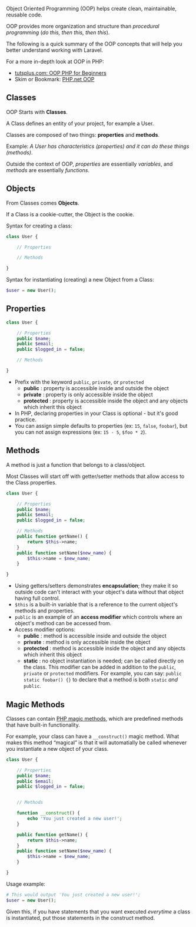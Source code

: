 Object Oriented Programming (OOP) helps create clean, maintainable, reusable code.

OOP provides more organization and structure than *procedural programming* (*do this, then this, then this*).

The following is a quick summary of the OOP concepts that will help you better understand working with Laravel.

For a more in-depth look at OOP in PHP:

* [tutsplus.com: OOP PHP for Beginners](http://net.tutsplus.com/tutorials/php/object-oriented-php-for-beginners/)
* Skim or Bookmark: [PHP.net OOP](http://www.php.net/manual/en/language.oop5.php)





## Classes
OOP Starts with **Classes**.

A Class defines an entity of your project, for example a User.

Classes are composed of two things: **properties** and **methods**.

Example: *A User has characteristics (properties) and it can do these things (methods)*.

Outside the context of OOP, *properties* are essentially *variables*, and *methods* are essentially *functions*.





## Objects
From Classes comes **Objects**.

If a Class is a cookie-cutter, the Object is the cookie.

Syntax for creating a class:

```php
class User {

	// Properties

	// Methods

}
```

Syntax for instantiating (creating) a new Object from a Class:

```php
$user = new User();
```


## Properties

```php
class User {

	// Properties
	public $name;
	public $email;
	public $logged_in = false;

	// Methods

}
```

+ Prefix with the keyword `public`, `private`, or `protected`
	+ **public** : property is accessible inside and outside the object
	+ **private** : property is only accessible inside the object
	+ **protected** : property is accessible inside the object and any objects which inherit this object
+ In PHP, declaring properties in your Class is optional - but it's good practice.
+ You can assign simple defaults to properties (ex: `15`, `false`, `foobar`), but you can not assign expressions (ex: `15 - 5`, `$foo * 2`).




## Methods

A method is just a function that belongs to a class/object.

Most Classes will start off with getter/setter methods that allow access to the Class properties.

```php
class User {

	// Properties
	public $name;
	public $email;
	public $logged_in = false;

	// Methods
	public function getName() {
		return $this->name;
	}
	public function setName($new_name) {
		$this->name = $new_name;
	}

}
```

+ Using getters/setters demonstrates **encapsulation**; they make it so outside code can't interact with your object's data without that object having full control.
+ `$this` is a built-in variable that is a reference to the current object's methods and properties.
+ `public` is an example of an **access modifier** which controls where an object's method can be accessed from.
+ Access modifier options:
	 + **public** : method is accessible inside and outside the object
	 + **private** : method is only accessible inside the object
	 + **protected** : method is accessible inside the object and any objects which inherit this object
	 + **static** : no object instantiation is needed; can be called directly on the class. This modifier can be added in addition to the `public`, `private` or `protected` modifiers. For example, you can say: `public static foobar() {}` to declare that a method is both `static` *and* `public`.


## Magic Methods

Classes can contain [PHP magic methods](http://php.net/manual/en/language.oop5.magic.php), which are predefined methods that have built-in functionality.

For example, your class can have a `__construct()` magic method. What makes this method &ldquo;magical&rdquo; is that it will automatially be called whenever you instantiate a new object of your class.

```php
class User {

	// Properties
	public $name;
	public $email;
	public $logged_in = false;


	// Methods

	function __construct() {
		echo 'You just created a new user!';
	}

	public function getName() {
		return $this->name;
	}
	public function setName($new_name) {
		$this->name = $new_name;
	}

}
```

Usage example:

```php
# This would output 'You just created a new user!';
$user = new User();
```

Given this, if you have statements that you want executed *everytime* a class is instantiated, put those statements in the construct method.
